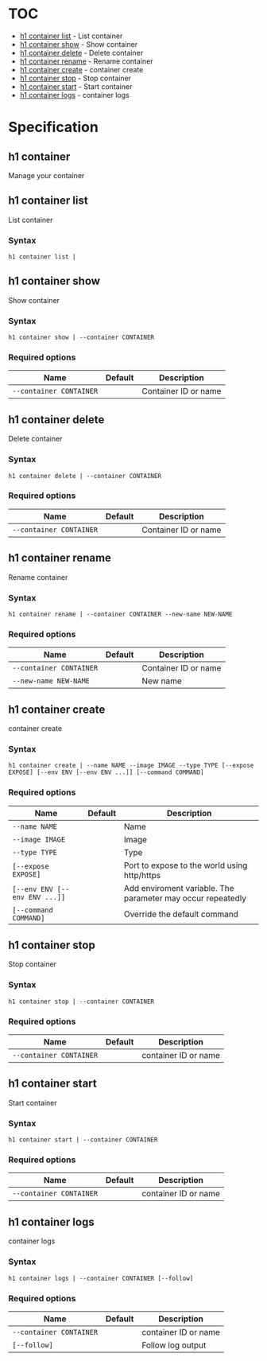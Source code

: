 # TOC

 * [h1 container list](#h1-container-list) - List container
 * [h1 container show](#h1-container-show) - Show container
 * [h1 container delete](#h1-container-delete) - Delete container
 * [h1 container rename](#h1-container-rename) - Rename container
 * [h1 container create](#h1-container-create) - container create
 * [h1 container stop](#h1-container-stop) - Stop container
 * [h1 container start](#h1-container-start) - Start container
 * [h1 container logs](#h1-container-logs) - container logs


# Specification

## h1 container

Manage your container

## h1 container list

List container

### Syntax

```h1 container list | ```

## h1 container show

Show container

### Syntax

```h1 container show | --container CONTAINER```

### Required options

| Name | Default | Description | 
| ---- | ------- | ----------- |
| ```--container CONTAINER``` |  | Container ID or name |

## h1 container delete

Delete container

### Syntax

```h1 container delete | --container CONTAINER```

### Required options

| Name | Default | Description | 
| ---- | ------- | ----------- |
| ```--container CONTAINER``` |  | Container ID or name |

## h1 container rename

Rename container

### Syntax

```h1 container rename | --container CONTAINER --new-name NEW-NAME```

### Required options

| Name | Default | Description | 
| ---- | ------- | ----------- |
| ```--container CONTAINER``` |  | Container ID or name |
| ```--new-name NEW-NAME``` |  | New name |

## h1 container create

container create

### Syntax

```h1 container create | --name NAME --image IMAGE --type TYPE [--expose EXPOSE] [--env ENV [--env ENV ...]] [--command COMMAND]```

### Required options

| Name | Default | Description | 
| ---- | ------- | ----------- |
| ```--name NAME``` |  | Name |
| ```--image IMAGE``` |  | Image |
| ```--type TYPE``` |  | Type |
| ```[--expose EXPOSE]``` |  | Port to expose to the world using http/https |
| ```[--env ENV [--env ENV ...]]``` |  | Add enviroment variable. The parameter may occur repeatedly |
| ```[--command COMMAND]``` |  | Override the default command |

## h1 container stop

Stop container

### Syntax

```h1 container stop | --container CONTAINER```

### Required options

| Name | Default | Description | 
| ---- | ------- | ----------- |
| ```--container CONTAINER``` |  | container ID or name |

## h1 container start

Start container

### Syntax

```h1 container start | --container CONTAINER```

### Required options

| Name | Default | Description | 
| ---- | ------- | ----------- |
| ```--container CONTAINER``` |  | container ID or name |

## h1 container logs

container logs

### Syntax

```h1 container logs | --container CONTAINER [--follow]```

### Required options

| Name | Default | Description | 
| ---- | ------- | ----------- |
| ```--container CONTAINER``` |  | container ID or name |
| ```[--follow]``` |  | Follow log output |

